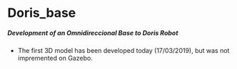 # Doris_base

##### Development of an Omnidireccional Base to Doris Robot

- The first 3D model has been developed today (17/03/2019), but was not impremented on Gazebo.
